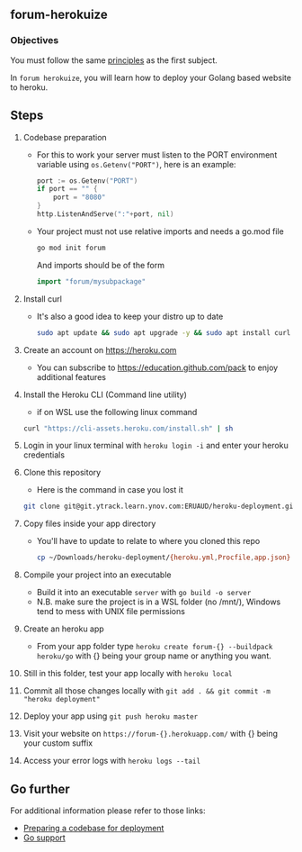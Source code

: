 ## forum-herokuize

### Objectives
You must follow the same [principles](https://public.01-edu.org/subjects/forum/) as the first subject.

In `forum herokuize`, you will learn how to deploy your Golang based website to heroku.

## Steps
1. Codebase preparation
    - For this to work your server must listen to the PORT environment variable using `os.Getenv("PORT")`, here is an example:
        ```go
        port := os.Getenv("PORT")
        if port == "" {
            port = "8080"
        }
        http.ListenAndServe(":"+port, nil)
        ```
    - Your project must not use relative imports and needs a go.mod file
        ```bash
        go mod init forum
        ```
        And imports should be of the form
        ```go
        import "forum/mysubpackage"
        ```

2. Install curl
    - It's also a good idea to keep your distro up to date
        ```bash
        sudo apt update && sudo apt upgrade -y && sudo apt install curl
        ```

3. Create an account on https://heroku.com
    - You can subscribe to https://education.github.com/pack to enjoy additional features

4. Install the Heroku CLI (Command line utility)
    - if on WSL use the following linux command
    ```bash
    curl "https://cli-assets.heroku.com/install.sh" | sh
    ```

5. Login in your linux terminal with `heroku login -i` and enter your heroku credentials

6. Clone this repository
    - Here is the command in case you lost it
    ```bash
    git clone git@git.ytrack.learn.ynov.com:ERUAUD/heroku-deployment.git
    ```

7. Copy files inside your app directory
    - You'll have to update to relate to where you cloned this repo
        ```bash
        cp ~/Downloads/heroku-deployment/{heroku.yml,Procfile,app.json} myAppFolder/
        ```

8. Compile your project into an executable
    - Build it into an executable `server` with `go build -o server`
    - N.B. make sure the project is in a WSL folder (no /mnt/), Windows tend to mess with UNIX file permissions

9. Create an heroku app
    - From your app folder type `heroku create forum-{} --buildpack heroku/go` with {} being your group name or anything you want.

10. Still in this folder, test your app locally with `heroku local`

11. Commit all those changes locally with `git add . && git commit -m "heroku deployment"`

12. Deploy your app using `git push heroku master`

13. Visit your website on `https://forum-{}.herokuapp.com/` with {} being your custom suffix

14. Access your error logs with `heroku logs --tail`

## Go further
For additional information please refer to those links:
- [Preparing a codebase for deployment](https://devcenter.heroku.com/articles/preparing-a-codebase-for-heroku-deployment)
- [Go support](https://devcenter.heroku.com/articles/go-support)